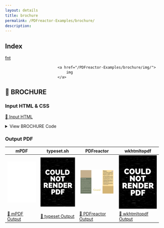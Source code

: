 ```yaml
---
layout: details
title: brochure
permalink: /PDFreactor-Examples/brochure/
description: 
---
```


## Index
<div class="boxes">
                            <a href="/PDFreactor-Examples/brochure/fnt/">
                                fnt
                            </a>

                            <a href="/PDFreactor-Examples/brochure/img/">
                                img
                            </a>
</div>

## 🔬 BROCHURE

### Input HTML & CSS

[📄 Input HTML](https://raw.githubusercontent.com/azettl/compare.html2pdf.tools/master//html/PDFreactor%20Examples/brochure/brochure.html)

<details>
    <summary>
        View BROCHURE Code
    </summary>
    <pre><code class="hljs xml"><span class="hljs-meta">&lt;!DOCTYPE <span class="hljs-meta-keyword">html</span>&gt;</span>
<span class="hljs-tag">&lt;<span class="hljs-name">html</span> <span class="hljs-attr">lang</span>=<span class="hljs-string">"en-US"</span>&gt;</span>
<span class="hljs-tag">&lt;<span class="hljs-name">head</span>&gt;</span>
    <span class="hljs-tag">&lt;<span class="hljs-name">meta</span> <span class="hljs-attr">content</span>=<span class="hljs-string">"text/html; charset=UTF-8"</span> <span class="hljs-attr">http-equiv</span>=<span class="hljs-string">"Content-Type"</span>/&gt;</span>
    <span class="hljs-tag">&lt;<span class="hljs-name">title</span>&gt;</span>Tourist Brochure<span class="hljs-tag">&lt;/<span class="hljs-name">title</span>&gt;</span>
    <span class="hljs-tag">&lt;<span class="hljs-name">style</span>&gt;</span><span class="css">
        <span class="hljs-comment">/****************************************************
 * Fonts
 ****************************************************/</span>

<span class="hljs-keyword">@font-face</span> {
    <span class="hljs-attribute">font-family</span>: Handwriting;
    <span class="hljs-attribute">src</span>: <span class="hljs-built_in">url</span>(<span class="hljs-string">"fnt/JOURNAL.TTF"</span>) <span class="hljs-built_in">format</span>(<span class="hljs-string">"truetype"</span>);
}


<span class="hljs-comment">/****************************************************
 * Page Style
 ****************************************************/</span>

<span class="hljs-keyword">@page</span> {
    
    <span class="hljs-comment">/* Page Sizes */</span>
    
    <span class="hljs-attribute">size</span>: A4 landscape;
    <span class="hljs-attribute">-ro-media-size</span>: SRA4 landscape;
    <span class="hljs-attribute">-ro-bleed-width</span>: <span class="hljs-number">3mm</span>;
    <span class="hljs-attribute">-ro-crop-size</span>: trim;
    
    <span class="hljs-comment">/* Page Layout */</span>
    <span class="hljs-attribute">margin</span>: -<span class="hljs-number">3mm</span>;
    <span class="hljs-attribute">padding</span>: <span class="hljs-number">0</span>;
    
    <span class="hljs-comment">/* Printer Marks */</span>
    <span class="hljs-attribute">-ro-marks</span>: bleed trim registration;
    
    <span class="hljs-attribute">-ro-colorbar-left-top</span>: gradient-tint;
    <span class="hljs-attribute">-ro-colorbar-right-top</span>: progressive-color;
    
    <span class="hljs-attribute">-ro-colorbar-left-bottom</span>: <span class="hljs-built_in">cmyk</span>(<span class="hljs-number">100%</span>, <span class="hljs-number">0%</span>, <span class="hljs-number">0%</span>, <span class="hljs-number">0%</span>) <span class="hljs-built_in">cmyk</span>(<span class="hljs-number">75%</span>, <span class="hljs-number">0%</span>, <span class="hljs-number">0%</span>, <span class="hljs-number">0%</span>) <span class="hljs-built_in">cmyk</span>(<span class="hljs-number">50%</span>, <span class="hljs-number">0%</span>, <span class="hljs-number">0%</span>, <span class="hljs-number">0%</span>) <span class="hljs-built_in">cmyk</span>(<span class="hljs-number">25%</span>, <span class="hljs-number">0%</span>, <span class="hljs-number">0%</span>, <span class="hljs-number">0%</span>)
                              <span class="hljs-built_in">cmyk</span>(<span class="hljs-number">0%</span>, <span class="hljs-number">100%</span>, <span class="hljs-number">0%</span>, <span class="hljs-number">0%</span>) <span class="hljs-built_in">cmyk</span>(<span class="hljs-number">0%</span>, <span class="hljs-number">75%</span>, <span class="hljs-number">0%</span>, <span class="hljs-number">0%</span>) <span class="hljs-built_in">cmyk</span>(<span class="hljs-number">0%</span>, <span class="hljs-number">50%</span>, <span class="hljs-number">0%</span>, <span class="hljs-number">0%</span>) <span class="hljs-built_in">cmyk</span>(<span class="hljs-number">0%</span>, <span class="hljs-number">25%</span>, <span class="hljs-number">0%</span>, <span class="hljs-number">0%</span>);
                              
    <span class="hljs-attribute">-ro-colorbar-right-bottom</span>: <span class="hljs-built_in">cmyk</span>(<span class="hljs-number">0%</span>, <span class="hljs-number">0%</span>, <span class="hljs-number">25%</span>, <span class="hljs-number">0%</span>) <span class="hljs-built_in">cmyk</span>(<span class="hljs-number">0%</span>, <span class="hljs-number">0%</span>, <span class="hljs-number">50%</span>, <span class="hljs-number">0%</span>) <span class="hljs-built_in">cmyk</span>(<span class="hljs-number">0%</span>, <span class="hljs-number">0%</span>, <span class="hljs-number">75%</span>, <span class="hljs-number">0%</span>) <span class="hljs-built_in">cmyk</span>(<span class="hljs-number">0%</span>, <span class="hljs-number">0%</span>, <span class="hljs-number">100%</span>, <span class="hljs-number">0%</span>)
                               <span class="hljs-built_in">cmyk</span>(<span class="hljs-number">0%</span>, <span class="hljs-number">0%</span>, <span class="hljs-number">0%</span>, <span class="hljs-number">25%</span>) <span class="hljs-built_in">cmyk</span>(<span class="hljs-number">0%</span>, <span class="hljs-number">0%</span>, <span class="hljs-number">0%</span>, <span class="hljs-number">50%</span>) <span class="hljs-built_in">cmyk</span>(<span class="hljs-number">0%</span>, <span class="hljs-number">0%</span>, <span class="hljs-number">0%</span>, <span class="hljs-number">75%</span>) <span class="hljs-built_in">cmyk</span>(<span class="hljs-number">0%</span>, <span class="hljs-number">0%</span>, <span class="hljs-number">0%</span>, <span class="hljs-number">100%</span>);
}

<span class="hljs-selector-id">#page1</span>, <span class="hljs-selector-id">#page2</span> {
    <span class="hljs-attribute">width</span>:  <span class="hljs-number">297mm</span>;
    <span class="hljs-attribute">height</span>: <span class="hljs-number">210mm</span>;
    <span class="hljs-attribute">padding</span>: <span class="hljs-number">3mm</span>;
}

<span class="hljs-comment">/****************************************************
 * General Style
 ****************************************************/</span>

<span class="hljs-selector-tag">html</span>, <span class="hljs-selector-tag">body</span> {
    <span class="hljs-attribute">font-family</span>: arial, sans-serif;
    <span class="hljs-attribute">margin</span>: <span class="hljs-number">0</span>;
    <span class="hljs-attribute">padding</span>: <span class="hljs-number">0</span>;
    <span class="hljs-attribute">hyphens</span>: auto;
    <span class="hljs-attribute">hyphenate-before</span>: <span class="hljs-number">3</span>;
    <span class="hljs-attribute">hyphenate-after</span>: <span class="hljs-number">3</span>;
}

<span class="hljs-selector-tag">a</span> {
    <span class="hljs-attribute">color</span>: inherit;
    <span class="hljs-attribute">text-decoration</span>: none;
    <span class="hljs-attribute">font-style</span>: italic;
}

<span class="hljs-selector-tag">p</span>, <span class="hljs-selector-tag">li</span>, <span class="hljs-selector-tag">td</span> {
    <span class="hljs-attribute">font-size</span>: <span class="hljs-number">3.5mm</span>;
    <span class="hljs-attribute">line-height</span>: <span class="hljs-number">1.5</span>;
    <span class="hljs-attribute">text-align</span>: justify;
    <span class="hljs-attribute">color</span>: inherit;
    <span class="hljs-attribute">margin</span>: <span class="hljs-number">0</span>;
}

<span class="hljs-selector-pseudo">:-ro-matches(p</span>, <span class="hljs-selector-tag">h1</span>, <span class="hljs-selector-tag">h2</span>, <span class="hljs-selector-tag">h3</span>) + <span class="hljs-selector-tag">p</span> {
    <span class="hljs-attribute">margin-top</span>: <span class="hljs-number">2mm</span>;
}



<span class="hljs-selector-tag">h1</span> {
    <span class="hljs-attribute">font-family</span>: Handwriting;
    <span class="hljs-attribute">font-weight</span>: normal;
    <span class="hljs-attribute">font-size</span>: <span class="hljs-number">10mm</span>;
    <span class="hljs-attribute">letter-spacing</span>: <span class="hljs-number">0.5mm</span>;
    <span class="hljs-attribute">margin</span>: <span class="hljs-number">0</span>;
    <span class="hljs-attribute">margin-top</span>: -<span class="hljs-number">2mm</span>;
    <span class="hljs-attribute">color</span>: inherit;
}

<span class="hljs-comment">/****************************************************
 * Page Layout
 ****************************************************/</span>

<span class="hljs-comment">/* First Page */</span>

<span class="hljs-selector-id">#page1</span> {
    <span class="hljs-attribute">break-after</span>: page;
}

<span class="hljs-comment">/* First Fold */</span>

<span class="hljs-selector-id">#fold1top</span> {
    <span class="hljs-attribute">position</span>: absolute;
    <span class="hljs-attribute">top</span>: <span class="hljs-number">0mm</span>;
    <span class="hljs-attribute">left</span>: <span class="hljs-number">0</span>;
    <span class="hljs-attribute">margin</span>: <span class="hljs-number">0</span>;
    <span class="hljs-attribute">padding</span>: <span class="hljs-number">6mm</span>;
    <span class="hljs-attribute">padding-left</span>: <span class="hljs-number">9mm</span>;
    <span class="hljs-attribute">padding-top</span>: <span class="hljs-number">9mm</span>;
    <span class="hljs-attribute">width</span>: <span class="hljs-number">86mm</span>;
    <span class="hljs-attribute">height</span>: <span class="hljs-number">56mm</span>;
    <span class="hljs-attribute">background-color</span>: <span class="hljs-built_in">-ro-spot</span>(<span class="hljs-string">"Pantone 4735 C"</span>, <span class="hljs-number">1</span>, cmyk(<span class="hljs-number">0%</span>, <span class="hljs-number">16%</span>, <span class="hljs-number">28%</span>, <span class="hljs-number">28%</span>));
}

<span class="hljs-selector-id">#fold1top</span> <span class="hljs-selector-tag">img</span> {
    <span class="hljs-attribute">max-width</span>: <span class="hljs-number">100%</span>;
    <span class="hljs-attribute">max-height</span>: <span class="hljs-number">100%</span>;
}

<span class="hljs-selector-id">#fold1bottom</span> {
    <span class="hljs-attribute">position</span>: absolute;
    <span class="hljs-attribute">top</span>: <span class="hljs-number">71mm</span>;
    <span class="hljs-attribute">left</span>: <span class="hljs-number">0</span>;
    <span class="hljs-attribute">margin</span>: <span class="hljs-number">0</span>;
    <span class="hljs-attribute">padding</span>: <span class="hljs-number">6mm</span>;
    <span class="hljs-attribute">padding-left</span>: <span class="hljs-number">9mm</span>;
    <span class="hljs-attribute">padding-bottom</span>: <span class="hljs-number">9mm</span>;
    <span class="hljs-attribute">width</span>: <span class="hljs-number">86mm</span>;
    <span class="hljs-attribute">height</span>: <span class="hljs-number">130mm</span>;
    <span class="hljs-attribute">color</span>: <span class="hljs-built_in">cmyk</span>(<span class="hljs-number">0%</span>, <span class="hljs-number">0%</span>, <span class="hljs-number">10%</span>, <span class="hljs-number">0%</span>);
    <span class="hljs-attribute">background-color</span>: <span class="hljs-built_in">-ro-spot</span>(<span class="hljs-string">"Pantone 404 C"</span>, <span class="hljs-number">1</span>, cmyk(<span class="hljs-number">0%</span>, <span class="hljs-number">5%</span>, <span class="hljs-number">15%</span>, <span class="hljs-number">59%</span>));
}

<span class="hljs-selector-id">#fold1bottom</span> <span class="hljs-selector-tag">h1</span> {
    <span class="hljs-attribute">margin-top</span>: -<span class="hljs-number">4mm</span>;
}

<span class="hljs-comment">/* Second Fold */</span>

<span class="hljs-selector-id">#fold2</span> {
    <span class="hljs-attribute">position</span>: absolute;
    <span class="hljs-attribute">top</span>: <span class="hljs-number">0mm</span>;
    <span class="hljs-attribute">left</span>: <span class="hljs-number">101mm</span>;
    <span class="hljs-attribute">margin</span>: <span class="hljs-number">0</span>;
    <span class="hljs-attribute">padding</span>: <span class="hljs-number">0mm</span>;
    <span class="hljs-attribute">width</span>: <span class="hljs-number">101mm</span>;
    <span class="hljs-attribute">height</span>: <span class="hljs-number">216mm</span>;
    <span class="hljs-attribute">background-image</span>: <span class="hljs-built_in">url</span>(<span class="hljs-string">"img/hermitsrest.tif"</span>);
    <span class="hljs-attribute">background-size</span>: auto <span class="hljs-number">100%</span>;
    <span class="hljs-attribute">background-position</span>: right center;
    <span class="hljs-attribute">text-align</span>: center;
    <span class="hljs-attribute">color</span>: white;
}

<span class="hljs-selector-id">#fold2</span> <span class="hljs-selector-tag">h1</span> {
    <span class="hljs-attribute">font-family</span>: Handwriting;
    <span class="hljs-attribute">font-weight</span>: normal;
    <span class="hljs-attribute">font-size</span>: <span class="hljs-number">25mm</span>;
    <span class="hljs-attribute">margin</span>: <span class="hljs-number">0</span>;
    <span class="hljs-attribute">margin-top</span>: <span class="hljs-number">165mm</span>;
    <span class="hljs-attribute">color</span>: <span class="hljs-built_in">cmyk</span>(<span class="hljs-number">0%</span>, <span class="hljs-number">15%</span>, <span class="hljs-number">60%</span>, <span class="hljs-number">20%</span>);
}

<span class="hljs-selector-id">#fold2</span> <span class="hljs-selector-tag">h2</span> {
    <span class="hljs-attribute">font-family</span>: <span class="hljs-string">'times new roman'</span>, serif;
    <span class="hljs-attribute">font-weight</span>: normal;
    <span class="hljs-attribute">font-size</span>: <span class="hljs-number">8mm</span>;
    <span class="hljs-attribute">margin</span>: <span class="hljs-number">0</span>;
    <span class="hljs-attribute">margin-bottom</span>: <span class="hljs-number">4mm</span>;
    <span class="hljs-attribute">letter-spacing</span>: <span class="hljs-number">6mm</span>;
    <span class="hljs-attribute">text-transform</span>: uppercase;
    <span class="hljs-attribute">margin-left</span>: <span class="hljs-number">6mm</span>;
    <span class="hljs-attribute">color</span>: <span class="hljs-built_in">cmyk</span>(<span class="hljs-number">5%</span>, <span class="hljs-number">5%</span>, <span class="hljs-number">5%</span>, <span class="hljs-number">5%</span>);
}

<span class="hljs-comment">/* Third Fold */</span>

<span class="hljs-selector-id">#fold3top</span> {
    <span class="hljs-attribute">position</span>: absolute;
    <span class="hljs-attribute">top</span>: <span class="hljs-number">0mm</span>;
    <span class="hljs-attribute">left</span>: <span class="hljs-number">202mm</span>;
    <span class="hljs-attribute">margin</span>: <span class="hljs-number">0</span>;
    <span class="hljs-attribute">padding</span>: <span class="hljs-number">6mm</span>;
    <span class="hljs-attribute">padding-right</span>: <span class="hljs-number">9mm</span>;
    <span class="hljs-attribute">padding-top</span>: <span class="hljs-number">9mm</span>;
    <span class="hljs-attribute">width</span>: <span class="hljs-number">86mm</span>;
    <span class="hljs-attribute">height</span>: <span class="hljs-number">130mm</span>;
    <span class="hljs-attribute">background-color</span>: <span class="hljs-built_in">-ro-spot</span>(<span class="hljs-string">"Pantone 7507 C"</span>, <span class="hljs-number">1</span>, cmyk(<span class="hljs-number">0%</span>, <span class="hljs-number">13%</span>, <span class="hljs-number">37%</span>, <span class="hljs-number">4%</span>));
}

<span class="hljs-selector-id">#fold3top</span> <span class="hljs-selector-tag">h1</span> {
    <span class="hljs-attribute">margin-top</span>: -<span class="hljs-number">4mm</span>;
}

<span class="hljs-selector-id">#fold3bottom</span> {
    <span class="hljs-attribute">position</span>: absolute;
    <span class="hljs-attribute">top</span>: <span class="hljs-number">145mm</span>;
    <span class="hljs-attribute">left</span>: <span class="hljs-number">202mm</span>;
    <span class="hljs-attribute">margin</span>: <span class="hljs-number">0</span>;
    <span class="hljs-attribute">padding</span>: <span class="hljs-number">6mm</span>;
    <span class="hljs-attribute">padding-right</span>: <span class="hljs-number">9mm</span>;
    <span class="hljs-attribute">padding-bottom</span>: <span class="hljs-number">9mm</span>;
    <span class="hljs-attribute">width</span>: <span class="hljs-number">86mm</span>;
    <span class="hljs-attribute">height</span>: <span class="hljs-number">56mm</span>;
    <span class="hljs-attribute">color</span>: <span class="hljs-built_in">cmyk</span>(<span class="hljs-number">0%</span>, <span class="hljs-number">0%</span>, <span class="hljs-number">60%</span>, <span class="hljs-number">80%</span>);
    <span class="hljs-attribute">background-color</span>: <span class="hljs-built_in">-ro-spot</span>(<span class="hljs-string">"Pantone 7521 C"</span>, <span class="hljs-number">1</span>, cmyk(<span class="hljs-number">0%</span>, <span class="hljs-number">19%</span>, <span class="hljs-number">42%</span>, <span class="hljs-number">22%</span>));
}

<span class="hljs-selector-id">#fold3bottom</span> <span class="hljs-selector-tag">img</span> {
    <span class="hljs-attribute">max-width</span>: <span class="hljs-number">100%</span>;
    <span class="hljs-attribute">max-height</span>: <span class="hljs-number">100%</span>;
}


<span class="hljs-comment">/* Second Page */</span>

<span class="hljs-selector-id">#page2</span> {
    <span class="hljs-attribute">color</span>: <span class="hljs-built_in">cmyk</span>(<span class="hljs-number">0%</span>, <span class="hljs-number">0%</span>, <span class="hljs-number">10%</span>, <span class="hljs-number">0%</span>);
    <span class="hljs-attribute">background-color</span>: <span class="hljs-built_in">-ro-spot</span>(<span class="hljs-string">"Pantone 404 C"</span>, <span class="hljs-number">1</span>, cmyk(<span class="hljs-number">0%</span>, <span class="hljs-number">5%</span>, <span class="hljs-number">15%</span>, <span class="hljs-number">59%</span>));
}

<span class="hljs-comment">/* Second Page */</span>

<span class="hljs-comment">/* Spread over all Folds */</span>

<span class="hljs-selector-id">#spread</span> {
    <span class="hljs-attribute">position</span>: absolute;
    <span class="hljs-attribute">top</span>: <span class="hljs-number">0mm</span>;
    <span class="hljs-attribute">left</span>: <span class="hljs-number">0mm</span>;
    <span class="hljs-attribute">margin</span>: <span class="hljs-number">0</span>;
    <span class="hljs-attribute">padding</span>: <span class="hljs-number">0mm</span>;
    <span class="hljs-attribute">width</span>: <span class="hljs-number">303mm</span>;
    <span class="hljs-attribute">height</span>: <span class="hljs-number">65mm</span>;
    <span class="hljs-attribute">background-image</span>: <span class="hljs-built_in">url</span>(<span class="hljs-string">"img/cedarridge.tif"</span>);
    <span class="hljs-attribute">background-size</span>: auto <span class="hljs-number">198%</span>;
    <span class="hljs-attribute">background-position</span>: left center;
    <span class="hljs-attribute">background-repeat</span>: no-repeat;
}

<span class="hljs-comment">/* First Fold */</span>

<span class="hljs-selector-id">#fold4top</span> {
    <span class="hljs-attribute">position</span>: absolute;
    <span class="hljs-attribute">top</span>: <span class="hljs-number">65mm</span>;
    <span class="hljs-attribute">left</span>: <span class="hljs-number">0mm</span>;
    <span class="hljs-attribute">margin</span>: <span class="hljs-number">0</span>;
    <span class="hljs-attribute">padding</span>: <span class="hljs-number">6mm</span>;
    <span class="hljs-attribute">padding-left</span>: <span class="hljs-number">9mm</span>;
    <span class="hljs-attribute">width</span>: <span class="hljs-number">187mm</span>;
    <span class="hljs-attribute">height</span>: <span class="hljs-number">54mm</span>;
}

<span class="hljs-selector-id">#fold4top</span> <span class="hljs-selector-tag">h1</span> {
    <span class="hljs-attribute">margin-top</span>: -<span class="hljs-number">4mm</span>;
}


<span class="hljs-selector-id">#fold4bottom</span> {
    <span class="hljs-attribute">position</span>: absolute;
    <span class="hljs-attribute">top</span>: <span class="hljs-number">131mm</span>;
    <span class="hljs-attribute">left</span>: <span class="hljs-number">0mm</span>;
    <span class="hljs-attribute">margin</span>: <span class="hljs-number">0</span>;
    <span class="hljs-attribute">padding</span>: <span class="hljs-number">6mm</span>;
    <span class="hljs-attribute">padding-bottom</span>: <span class="hljs-number">9mm</span>;
    <span class="hljs-attribute">padding-left</span>: <span class="hljs-number">9mm</span>;
    <span class="hljs-attribute">width</span>: <span class="hljs-number">86mm</span>;
    <span class="hljs-attribute">height</span>: <span class="hljs-number">70mm</span>;
    <span class="hljs-attribute">color</span>: <span class="hljs-built_in">cmyk</span>(<span class="hljs-number">0%</span>, <span class="hljs-number">0%</span>, <span class="hljs-number">60%</span>, <span class="hljs-number">80%</span>);
    <span class="hljs-attribute">background-color</span>: <span class="hljs-built_in">-ro-spot</span>(<span class="hljs-string">"Pantone 7507 C"</span>, <span class="hljs-number">1</span>, cmyk(<span class="hljs-number">0%</span>, <span class="hljs-number">13%</span>, <span class="hljs-number">37%</span>, <span class="hljs-number">4%</span>));
}

<span class="hljs-selector-id">#fold4bottom</span> <span class="hljs-selector-tag">p</span> {
    <span class="hljs-attribute">width</span>: <span class="hljs-number">89%</span>;
}


<span class="hljs-comment">/* Info Box between First and Second Fold */</span>

<span class="hljs-selector-id">#infoBox</span> {
    <span class="hljs-attribute">position</span>: absolute;
    <span class="hljs-attribute">left</span>: <span class="hljs-number">88mm</span>;
    <span class="hljs-attribute">top</span>: <span class="hljs-number">123mm</span>;
    <span class="hljs-attribute">width</span>: <span class="hljs-number">51mm</span>;
    <span class="hljs-attribute">height</span>: <span class="hljs-number">51mm</span>;
    <span class="hljs-attribute">padding</span>: <span class="hljs-number">3mm</span>;
    <span class="hljs-attribute">color</span>: <span class="hljs-built_in">cmyk</span>(<span class="hljs-number">0%</span>, <span class="hljs-number">0%</span>, <span class="hljs-number">10%</span>, <span class="hljs-number">0%</span>);
    <span class="hljs-attribute">background-color</span>: <span class="hljs-built_in">-ro-spot</span>(<span class="hljs-string">"Pantone 4635 C"</span>, <span class="hljs-number">1</span>, cmyk(<span class="hljs-number">0%</span>, <span class="hljs-number">49%</span>, <span class="hljs-number">77%</span>, <span class="hljs-number">41%</span>));
    <span class="hljs-attribute">transform</span>: <span class="hljs-built_in">rotate</span>(-<span class="hljs-number">10deg</span>);
    <span class="hljs-attribute">border</span>: <span class="hljs-number">1.5mm</span> solid <span class="hljs-built_in">-ro-spot</span>(<span class="hljs-string">"Pantone 7507 C"</span>, <span class="hljs-number">1</span>, cmyk(<span class="hljs-number">0%</span>, <span class="hljs-number">13%</span>, <span class="hljs-number">37%</span>, <span class="hljs-number">4%</span>));
    <span class="hljs-attribute">border-radius</span>: <span class="hljs-number">30mm</span>;
}

<span class="hljs-selector-id">#infoBox</span> <span class="hljs-selector-tag">h2</span> {
    <span class="hljs-attribute">font-family</span>: Handwriting;
    <span class="hljs-attribute">font-weight</span>: normal;
    <span class="hljs-attribute">font-size</span>: <span class="hljs-number">10mm</span>;
    <span class="hljs-attribute">letter-spacing</span>: <span class="hljs-number">0.5mm</span>;
    <span class="hljs-attribute">margin</span>: <span class="hljs-number">0</span>;
    <span class="hljs-attribute">margin-top</span>: <span class="hljs-number">3.5mm</span>;
    <span class="hljs-attribute">color</span>: inherit;
}

<span class="hljs-selector-id">#infoBox</span> <span class="hljs-selector-pseudo">:-ro-matches(h2</span>, <span class="hljs-selector-tag">p</span>) {
    <span class="hljs-attribute">text-align</span>: center <span class="hljs-meta">!important</span>;
}

<span class="hljs-selector-id">#infoBox</span> <span class="hljs-selector-tag">p</span> {
    <span class="hljs-attribute">font-size</span>: <span class="hljs-number">3.5mm</span>;
    <span class="hljs-attribute">margin</span>: <span class="hljs-number">1mm</span> auto ;
    <span class="hljs-attribute">width</span>: <span class="hljs-number">83%</span>;
}

<span class="hljs-selector-id">#infoBox</span> <span class="hljs-selector-tag">a</span> {
    <span class="hljs-attribute">color</span>: inherit;
    <span class="hljs-attribute">font-style</span>: italic;
}

<span class="hljs-comment">/* Second Fold */</span>

<span class="hljs-selector-id">#fold5bottom</span> {
    <span class="hljs-attribute">position</span>: absolute;
    <span class="hljs-attribute">top</span>: <span class="hljs-number">131mm</span>;
    <span class="hljs-attribute">left</span>: <span class="hljs-number">101mm</span>;
    <span class="hljs-attribute">margin</span>: <span class="hljs-number">0</span>;
    <span class="hljs-attribute">padding</span>: <span class="hljs-number">6mm</span>;
    <span class="hljs-attribute">padding-bottom</span>: <span class="hljs-number">9mm</span>;
    <span class="hljs-attribute">width</span>: <span class="hljs-number">89mm</span>;
    <span class="hljs-attribute">height</span>: <span class="hljs-number">70mm</span>;
    <span class="hljs-attribute">background-image</span>: <span class="hljs-built_in">url</span>(<span class="hljs-string">"img/cedarridge.tif"</span>);
    <span class="hljs-attribute">background-size</span>: auto <span class="hljs-number">100%</span>;
    <span class="hljs-attribute">background-position</span>: top <span class="hljs-number">85%</span>;
}

<span class="hljs-comment">/* Third Fold */</span>

<span class="hljs-selector-id">#fold6top</span> {
    <span class="hljs-attribute">position</span>: absolute;
    <span class="hljs-attribute">top</span>: <span class="hljs-number">65mm</span>;
    <span class="hljs-attribute">left</span>: <span class="hljs-number">202mm</span>;
    <span class="hljs-attribute">margin</span>: <span class="hljs-number">0</span>;
    <span class="hljs-attribute">padding</span>: <span class="hljs-number">6mm</span>;
    <span class="hljs-attribute">padding-right</span>: <span class="hljs-number">9mm</span>;
    <span class="hljs-attribute">width</span>: <span class="hljs-number">86mm</span>;
    <span class="hljs-attribute">height</span>: <span class="hljs-number">84mm</span>;
    <span class="hljs-attribute">color</span>: <span class="hljs-built_in">cmyk</span>(<span class="hljs-number">10%</span>, <span class="hljs-number">10%</span>, <span class="hljs-number">85%</span>, <span class="hljs-number">80%</span>);
    <span class="hljs-attribute">background-color</span>: <span class="hljs-built_in">-ro-spot</span>(<span class="hljs-string">"Pantone 4735 C"</span>, <span class="hljs-number">1</span>, cmyk(<span class="hljs-number">0%</span>, <span class="hljs-number">16%</span>, <span class="hljs-number">28%</span>, <span class="hljs-number">28%</span>));
}

<span class="hljs-selector-id">#fold6top</span> <span class="hljs-selector-tag">h1</span> {
    <span class="hljs-attribute">margin-top</span>: -<span class="hljs-number">4mm</span>;
}


<span class="hljs-selector-id">#fold6bottom</span> {
    <span class="hljs-attribute">position</span>: absolute;
    <span class="hljs-attribute">top</span>: <span class="hljs-number">160mm</span>;
    <span class="hljs-attribute">left</span>: <span class="hljs-number">202mm</span>;
    <span class="hljs-attribute">margin</span>: <span class="hljs-number">0</span>;
    <span class="hljs-attribute">padding</span>: <span class="hljs-number">6mm</span>;
    <span class="hljs-attribute">padding-right</span>: <span class="hljs-number">9mm</span>;
    <span class="hljs-attribute">padding-bottom</span>: <span class="hljs-number">6mm</span>;
    <span class="hljs-attribute">width</span>: <span class="hljs-number">86mm</span>;
    <span class="hljs-attribute">height</span>: <span class="hljs-number">39mm</span>;
    <span class="hljs-attribute">color</span>: <span class="hljs-built_in">cmyk</span>(<span class="hljs-number">0%</span>, <span class="hljs-number">0%</span>, <span class="hljs-number">10%</span>, <span class="hljs-number">0%</span>);
}

<span class="hljs-selector-id">#fold6bottom</span> <span class="hljs-selector-tag">h1</span> {
    <span class="hljs-attribute">font-size</span>: <span class="hljs-number">8mm</span>;
    <span class="hljs-attribute">margin-top</span>: -<span class="hljs-number">4mm</span>;
    <span class="hljs-attribute">margin-bottom</span>: <span class="hljs-number">1mm</span>;
}

<span class="hljs-selector-id">#fold6bottom</span> <span class="hljs-selector-tag">p</span> {
    <span class="hljs-attribute">font-size</span>: <span class="hljs-number">3mm</span>;
    <span class="hljs-attribute">margin</span>: <span class="hljs-number">1mm</span> <span class="hljs-number">0</span>;
    <span class="hljs-attribute">line-height</span>: <span class="hljs-number">1.25</span>;
}

<span class="hljs-selector-id">#fold6bottom</span> <span class="hljs-selector-tag">p</span><span class="hljs-selector-pseudo">:last-child</span> {
    <span class="hljs-attribute">margin-bottom</span>: <span class="hljs-number">0</span>;
}

<span class="hljs-comment">/****************************************************
 * Preferences
 ****************************************************/</span>

<span class="hljs-keyword">@-ro-preferences</span> {
    <span class="hljs-selector-tag">page-layout</span>: 1 <span class="hljs-selector-tag">page</span>;
    <span class="hljs-selector-tag">initial-zoom</span>: <span class="hljs-selector-tag">fit-page</span>;
}

    </span><span class="hljs-tag">&lt;/<span class="hljs-name">style</span>&gt;</span>
<span class="hljs-tag">&lt;/<span class="hljs-name">head</span>&gt;</span>
<span class="hljs-tag">&lt;<span class="hljs-name">body</span>&gt;</span>
    
    <span class="hljs-comment">&lt;!-- First Page --&gt;</span>
    
    <span class="hljs-tag">&lt;<span class="hljs-name">div</span> <span class="hljs-attr">id</span>=<span class="hljs-string">"page1"</span>&gt;</span>
        
        <span class="hljs-comment">&lt;!-- First Fold --&gt;</span>
        
        <span class="hljs-tag">&lt;<span class="hljs-name">div</span> <span class="hljs-attr">id</span>=<span class="hljs-string">"fold1top"</span>&gt;</span>
            <span class="hljs-tag">&lt;<span class="hljs-name">img</span> <span class="hljs-attr">src</span>=<span class="hljs-string">"img/rafting.tif"</span> <span class="hljs-attr">alt</span>=<span class="hljs-string">""</span>/&gt;</span>
        <span class="hljs-tag">&lt;/<span class="hljs-name">div</span>&gt;</span>
        
        <span class="hljs-tag">&lt;<span class="hljs-name">div</span> <span class="hljs-attr">id</span>=<span class="hljs-string">"fold1bottom"</span>&gt;</span>
            <span class="hljs-tag">&lt;<span class="hljs-name">h1</span>&gt;</span>Activities<span class="hljs-tag">&lt;/<span class="hljs-name">h1</span>&gt;</span>
            <span class="hljs-tag">&lt;<span class="hljs-name">p</span>&gt;</span>Aside from casual sightseeing from the South Rim (averaging 7,000 feet above sea level), rafting, hiking, running and helicopter tours are especially popular.<span class="hljs-tag">&lt;/<span class="hljs-name">p</span>&gt;</span>
            <span class="hljs-tag">&lt;<span class="hljs-name">p</span>&gt;</span>The Grand Canyon Ultra Marathon is a 78-mile race over 24 hours. The floor of the valley is accessible by foot, muleback, or by boat or raft from upriver.<span class="hljs-tag">&lt;/<span class="hljs-name">p</span>&gt;</span>
            <span class="hljs-tag">&lt;<span class="hljs-name">p</span>&gt;</span>Hiking down to the river and back up to the rim in one day is discouraged by park officials because of the distance, steep and rocky trails, change in elevation, and danger of heat exhaustion from the much higher temperatures at the bottom. Rescues are required annually of unsuccessful rim-to-river-to-rim travelers. Nevertheless, hundreds of fit and experienced hikers complete the trip every year.<span class="hljs-tag">&lt;/<span class="hljs-name">p</span>&gt;</span>
            <span class="hljs-tag">&lt;<span class="hljs-name">p</span>&gt;</span>Camping on the North and South Rims is generally restricted to established campgrounds and reservations are highly recommended, especially at the busier South Rim.<span class="hljs-tag">&lt;/<span class="hljs-name">p</span>&gt;</span>
            <span class="hljs-tag">&lt;<span class="hljs-name">p</span>&gt;</span>There is at large camping available along many parts of the North Rim managed by Kaibab National Forest.<span class="hljs-tag">&lt;/<span class="hljs-name">p</span>&gt;</span>
        <span class="hljs-tag">&lt;/<span class="hljs-name">div</span>&gt;</span>
        
        <span class="hljs-comment">&lt;!-- Second Fold --&gt;</span>
        
        <span class="hljs-tag">&lt;<span class="hljs-name">div</span> <span class="hljs-attr">id</span>=<span class="hljs-string">"fold2"</span>&gt;</span>
            <span class="hljs-tag">&lt;<span class="hljs-name">h1</span>&gt;</span>Grand Canyon<span class="hljs-tag">&lt;/<span class="hljs-name">h1</span>&gt;</span>
            <span class="hljs-tag">&lt;<span class="hljs-name">h2</span>&gt;</span>Arizona<span class="hljs-tag">&lt;/<span class="hljs-name">h2</span>&gt;</span>
        <span class="hljs-tag">&lt;/<span class="hljs-name">div</span>&gt;</span>
        
        <span class="hljs-comment">&lt;!-- Third Fold --&gt;</span>
        
        <span class="hljs-tag">&lt;<span class="hljs-name">div</span> <span class="hljs-attr">id</span>=<span class="hljs-string">"fold3top"</span>&gt;</span>
            <span class="hljs-tag">&lt;<span class="hljs-name">h1</span>&gt;</span>History<span class="hljs-tag">&lt;/<span class="hljs-name">h1</span>&gt;</span>
            <span class="hljs-tag">&lt;<span class="hljs-name">p</span>&gt;</span>The Ancient Puebloans were the first people known to live in the Grand Canyon area. The cultural group has often been referred to in archaeology as the Anasazi, although the term is not preferred by the modern Puebloan peoples. The word "Anasazi" is Navajo for "Ancient Ones" or "Ancient Enemy".<span class="hljs-tag">&lt;/<span class="hljs-name">p</span>&gt;</span>
            <span class="hljs-tag">&lt;<span class="hljs-name">p</span>&gt;</span>In addition to the Ancestral Puebloans, a number of distinct cultures have inhabited the Grand Canyon area. The Cohonina lived to the west of the Grand Canyon, between 500 and 1200 CE. The Cohonina were ancestors of the Yuman, Havasupai, and Walapai peoples who inhabit the area today.<span class="hljs-tag">&lt;/<span class="hljs-name">p</span>&gt;</span>
            <span class="hljs-tag">&lt;<span class="hljs-name">p</span>&gt;</span>The Sinagua were a cultural group occupying an area to the southeast of the Grand Canyon, between the Little Colorado River and the Salt River, between approximately 500 and 1425 CE. The Sinagua may have been ancestors of several Hopi clans.<span class="hljs-tag">&lt;/<span class="hljs-name">p</span>&gt;</span>
            <span class="hljs-tag">&lt;<span class="hljs-name">p</span>&gt;</span>By the time of the arrival of Europeans in the 16th century, newer cultures had evolved. The Hualapai inhabit a 100-mile (160 km) stretch along the pine-clad southern side of the Grand Canyon.<span class="hljs-tag">&lt;/<span class="hljs-name">p</span>&gt;</span>
        <span class="hljs-tag">&lt;/<span class="hljs-name">div</span>&gt;</span>
        
        <span class="hljs-tag">&lt;<span class="hljs-name">div</span> <span class="hljs-attr">id</span>=<span class="hljs-string">"fold3bottom"</span>&gt;</span>
            <span class="hljs-tag">&lt;<span class="hljs-name">img</span> <span class="hljs-attr">src</span>=<span class="hljs-string">"img/nankoweap.tif"</span> <span class="hljs-attr">alt</span>=<span class="hljs-string">""</span>/&gt;</span>
        <span class="hljs-tag">&lt;/<span class="hljs-name">div</span>&gt;</span>
    <span class="hljs-tag">&lt;/<span class="hljs-name">div</span>&gt;</span>
    
    <span class="hljs-comment">&lt;!-- Second Page --&gt;</span>
    
    <span class="hljs-tag">&lt;<span class="hljs-name">div</span> <span class="hljs-attr">id</span>=<span class="hljs-string">"page2"</span>&gt;</span>
        
        <span class="hljs-comment">&lt;!-- Spread over all Folds --&gt;</span>
        
        <span class="hljs-tag">&lt;<span class="hljs-name">div</span> <span class="hljs-attr">id</span>=<span class="hljs-string">"spread"</span>&gt;</span><span class="hljs-tag">&lt;/<span class="hljs-name">div</span>&gt;</span>
        
        <span class="hljs-comment">&lt;!-- First Fold --&gt;</span>
        
        <span class="hljs-tag">&lt;<span class="hljs-name">div</span> <span class="hljs-attr">id</span>=<span class="hljs-string">"fold4top"</span>&gt;</span>
            <span class="hljs-tag">&lt;<span class="hljs-name">h1</span>&gt;</span>About the Grand Canyon<span class="hljs-tag">&lt;/<span class="hljs-name">h1</span>&gt;</span>
            <span class="hljs-tag">&lt;<span class="hljs-name">p</span>&gt;</span>The Grand Canyon is a steep-sided canyon carved by the Colorado River in the United States in the state of Arizona. It is contained within and managed by Grand Canyon National Park, the Hualapai Tribal Nation, and the Havasupai Tribe. President Theodore Roosevelt was a major proponent of preservation of the Grand Canyon area, and visited it on numerous occasions to hunt and enjoy the scenery.<span class="hljs-tag">&lt;/<span class="hljs-name">p</span>&gt;</span>
            <span class="hljs-tag">&lt;<span class="hljs-name">p</span>&gt;</span>For thousands of years, the area has been continuously inhabited by Native Americans who built settlements within the canyon and its many caves. The Pueblo people considered the Grand Canyon ("Ongtupqa" in Hopi language) a holy site and made pilgrimages to it. The first European known to have viewed the Grand Canyon was García López de Cárdenas from Spain, who arrived in 1540.<span class="hljs-tag">&lt;/<span class="hljs-name">p</span>&gt;</span>
        <span class="hljs-tag">&lt;/<span class="hljs-name">div</span>&gt;</span>
        
        <span class="hljs-tag">&lt;<span class="hljs-name">div</span> <span class="hljs-attr">id</span>=<span class="hljs-string">"fold4bottom"</span>&gt;</span>
            <span class="hljs-tag">&lt;<span class="hljs-name">h1</span>&gt;</span>Geological History<span class="hljs-tag">&lt;/<span class="hljs-name">h1</span>&gt;</span>
            <span class="hljs-tag">&lt;<span class="hljs-name">p</span>&gt;</span>Nearly two billion years of Earth's geological history has been exposed as the Colorado River and its tributaries cut their channels through layer after layer of rock while the Colorado Plateau was uplifted.<span class="hljs-tag">&lt;/<span class="hljs-name">p</span>&gt;</span>                
            <span class="hljs-tag">&lt;<span class="hljs-name">p</span>&gt;</span>While the specific geologic processes and timing that formed the Grand Canyon are the subject of debate by geologists, recent evidence suggests that the Colorado River established its course through the canyon at least 17 million years ago.<span class="hljs-tag">&lt;/<span class="hljs-name">p</span>&gt;</span>
            
        <span class="hljs-tag">&lt;/<span class="hljs-name">div</span>&gt;</span>
        
        <span class="hljs-comment">&lt;!-- Second Fold --&gt;</span>
        
        <span class="hljs-tag">&lt;<span class="hljs-name">div</span> <span class="hljs-attr">id</span>=<span class="hljs-string">"fold5bottom"</span>&gt;</span><span class="hljs-tag">&lt;/<span class="hljs-name">div</span>&gt;</span>
        
        
        <span class="hljs-comment">&lt;!-- Info Box between First and Second Fold --&gt;</span>
        
        <span class="hljs-tag">&lt;<span class="hljs-name">div</span> <span class="hljs-attr">id</span>=<span class="hljs-string">"infoBox"</span>&gt;</span>
            <span class="hljs-tag">&lt;<span class="hljs-name">h2</span>&gt;</span>Canyon Facts<span class="hljs-tag">&lt;/<span class="hljs-name">h2</span>&gt;</span>
            <span class="hljs-tag">&lt;<span class="hljs-name">p</span>&gt;</span>The Grand Canyon is 277 miles (446 km) long, up to 18 miles (29 km) wide and attains a depth of over a mile (6,000 feet or 1,800 meters).<span class="hljs-tag">&lt;/<span class="hljs-name">p</span>&gt;</span>
        <span class="hljs-tag">&lt;/<span class="hljs-name">div</span>&gt;</span>
        
        <span class="hljs-comment">&lt;!-- Third Fold --&gt;</span>
        
        <span class="hljs-tag">&lt;<span class="hljs-name">div</span> <span class="hljs-attr">id</span>=<span class="hljs-string">"fold6top"</span>&gt;</span>
            <span class="hljs-tag">&lt;<span class="hljs-name">h1</span>&gt;</span>Tourism<span class="hljs-tag">&lt;/<span class="hljs-name">h1</span>&gt;</span>
            <span class="hljs-tag">&lt;<span class="hljs-name">p</span>&gt;</span>Grand Canyon National Park is one of the world’s premier natural attractions, attracting about five million visitors per year.<span class="hljs-tag">&lt;/<span class="hljs-name">p</span>&gt;</span>
            <span class="hljs-tag">&lt;<span class="hljs-name">p</span>&gt;</span>Overall, 83% were from the United States: California (12.2%), Arizona (8.9%), Texas (4.8%), Florida (3.4%) and New York (3.2%) represented the top domestic visitors. Seventeen percent of visitors were from outside the United States; the most prominently represented nations were the United Kingdom (3.8%), Canada (3.5%), Japan (2.1%), Germany (1.9%) and The Netherlands (1.2%).<span class="hljs-tag">&lt;/<span class="hljs-name">p</span>&gt;</span>
            <span class="hljs-tag">&lt;<span class="hljs-name">p</span>&gt;</span>The South Rim is open all year round weather permitting. The North Rim is generally open mid-May to mid-October.<span class="hljs-tag">&lt;/<span class="hljs-name">p</span>&gt;</span>
        <span class="hljs-tag">&lt;/<span class="hljs-name">div</span>&gt;</span>
        
        <span class="hljs-tag">&lt;<span class="hljs-name">div</span> <span class="hljs-attr">id</span>=<span class="hljs-string">"fold6bottom"</span>&gt;</span>
            <span class="hljs-tag">&lt;<span class="hljs-name">h1</span>&gt;</span>Attribution<span class="hljs-tag">&lt;/<span class="hljs-name">h1</span>&gt;</span>
            <span class="hljs-tag">&lt;<span class="hljs-name">p</span>&gt;</span>Excerpts from Wikipedia:<span class="hljs-tag">&lt;/<span class="hljs-name">p</span>&gt;</span>
            <span class="hljs-tag">&lt;<span class="hljs-name">p</span>&gt;</span>http://en.wikipedia.org/wiki/Grand_Canyon<span class="hljs-tag">&lt;/<span class="hljs-name">p</span>&gt;</span>
            <span class="hljs-tag">&lt;<span class="hljs-name">p</span>&gt;</span>Pictures from:<span class="hljs-tag">&lt;/<span class="hljs-name">p</span>&gt;</span>
            <span class="hljs-tag">&lt;<span class="hljs-name">p</span>&gt;</span>Page 1 "Activities" by <span class="hljs-tag">&lt;<span class="hljs-name">a</span> <span class="hljs-attr">href</span>=<span class="hljs-string">"http://www.flickr.com/people/47925188@N00"</span>&gt;</span>dancer4ever<span class="hljs-tag">&lt;/<span class="hljs-name">a</span>&gt;</span> on <span class="hljs-tag">&lt;<span class="hljs-name">a</span> <span class="hljs-attr">href</span>=<span class="hljs-string">"http://en.wikipedia.org/wiki/File:Grand_Canyon_rafting_2006.jpg"</span>&gt;</span>Wikipedia<span class="hljs-tag">&lt;/<span class="hljs-name">a</span>&gt;</span>.
                <span class="hljs-tag">&lt;<span class="hljs-name">a</span> <span class="hljs-attr">href</span>=<span class="hljs-string">"http://creativecommons.org/licenses/by-sa/3.0/deed.en"</span>&gt;</span>Some rights reserved.<span class="hljs-tag">&lt;/<span class="hljs-name">a</span>&gt;</span>
            Page 1 Title by chensiyuan on <span class="hljs-tag">&lt;<span class="hljs-name">a</span> <span class="hljs-attr">href</span>=<span class="hljs-string">"http://en.wikipedia.org/wiki/File:Grand_canyon_hermits_rest_2010.JPG"</span>&gt;</span>Wikipedia<span class="hljs-tag">&lt;/<span class="hljs-name">a</span>&gt;</span>.
                <span class="hljs-tag">&lt;<span class="hljs-name">a</span> <span class="hljs-attr">href</span>=<span class="hljs-string">"http://creativecommons.org/licenses/by-sa/2.5/deed.en"</span>&gt;</span>Some rights reserved.<span class="hljs-tag">&lt;/<span class="hljs-name">a</span>&gt;</span>
            Page 1 "History" by Drenaline on <span class="hljs-tag">&lt;<span class="hljs-name">a</span> <span class="hljs-attr">href</span>=<span class="hljs-string">"http://en.wikipedia.org/wiki/File:Nankoweap.JPG"</span>&gt;</span>Wikipedia<span class="hljs-tag">&lt;/<span class="hljs-name">a</span>&gt;</span>.
                <span class="hljs-tag">&lt;<span class="hljs-name">a</span> <span class="hljs-attr">href</span>=<span class="hljs-string">"http://creativecommons.org/licenses/by-sa/3.0/deed.en"</span>&gt;</span>Some rights reserved.<span class="hljs-tag">&lt;/<span class="hljs-name">a</span>&gt;</span>
            Page 2 by Danny M Santiago on <span class="hljs-tag">&lt;<span class="hljs-name">a</span> <span class="hljs-attr">href</span>=<span class="hljs-string">"http://en.wikipedia.org/wiki/File:Cedar_Ridge,_Grand_Canyon.jpg"</span>&gt;</span>Wikipedia<span class="hljs-tag">&lt;/<span class="hljs-name">a</span>&gt;</span>.
                <span class="hljs-tag">&lt;<span class="hljs-name">a</span> <span class="hljs-attr">href</span>=<span class="hljs-string">"http://creativecommons.org/licenses/by-sa/3.0/deed.en"</span>&gt;</span>Some rights reserved.<span class="hljs-tag">&lt;/<span class="hljs-name">a</span>&gt;</span><span class="hljs-tag">&lt;/<span class="hljs-name">p</span>&gt;</span>
        <span class="hljs-tag">&lt;/<span class="hljs-name">div</span>&gt;</span>
    <span class="hljs-tag">&lt;/<span class="hljs-name">div</span>&gt;</span>
    
<span class="hljs-tag">&lt;/<span class="hljs-name">body</span>&gt;</span>
<span class="hljs-tag">&lt;/<span class="hljs-name">html</span>&gt;</span>
</code><button class='button-code-copy'>📋 Copy Code</button></pre>
</details>

### Output PDF

| mPDF | typeset.sh | PDFreactor | wkhtmltopdf
|---------|---------|---------|---------|
| ![mPDF Preview](mpdf__html_PDFreactor_Examples_brochure_brochure.html.png) | ![typeset Preview](typeset__html_PDFreactor_Examples_brochure_brochure.html.png) | ![PDFreactor Preview](pdfreactor__html_PDFreactor_Examples_brochure_brochure.html.png) | ![wkhtmltopdf Preview](wkhtmltopdf__html_PDFreactor_Examples_brochure_brochure.html.png) |
| [📕 mPDF Output](mpdf__html_PDFreactor_Examples_brochure_brochure.html.pdf) | [📕 typeset Output](typeset__html_PDFreactor_Examples_brochure_brochure.html.pdf) | [📕 PDFreactor Output](pdfreactor__html_PDFreactor_Examples_brochure_brochure.html.pdf) | [📕 wkhtmltopdf Output](wkhtmltopdf__html_PDFreactor_Examples_brochure_brochure.html.pdf) |


